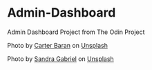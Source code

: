 # Admin-Dashboard
Admin Dashboard Project from The Odin Project

Photo by <a href="https://unsplash.com/@carterbaran?utm_content=creditCopyText&utm_medium=referral&utm_source=unsplash">Carter Baran</a> on <a href="https://unsplash.com/photos/brown-teddy-bear-with-black-and-white-bow-tie-75IgLbgqRls?utm_content=creditCopyText&utm_medium=referral&utm_source=unsplash">Unsplash</a>
  
Photo by <a href="https://unsplash.com/@sandragabriel?utm_content=creditCopyText&utm_medium=referral&utm_source=unsplash">Sandra Gabriel</a> on <a href="https://unsplash.com/photos/blonde-haitred-barbie-doll-photo-8XKX_Pp55K0?utm_content=creditCopyText&utm_medium=referral&utm_source=unsplash">Unsplash</a>
  